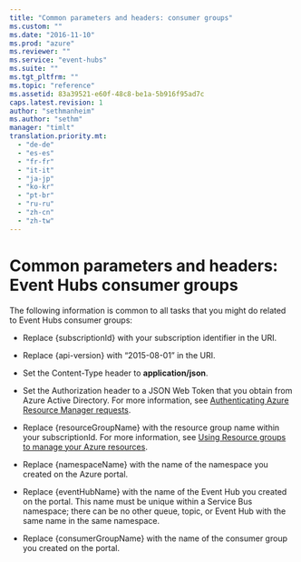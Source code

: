 ```yaml
---
title: "Common parameters and headers: consumer groups"
ms.custom: ""
ms.date: "2016-11-10"
ms.prod: "azure"
ms.reviewer: ""
ms.service: "event-hubs"
ms.suite: ""
ms.tgt_pltfrm: ""
ms.topic: "reference"
ms.assetid: 83a39521-e60f-48c8-be1a-5b916f95ad7c
caps.latest.revision: 1
author: "sethmanheim"
ms.author: "sethm"
manager: "timlt"
translation.priority.mt: 
  - "de-de"
  - "es-es"
  - "fr-fr"
  - "it-it"
  - "ja-jp"
  - "ko-kr"
  - "pt-br"
  - "ru-ru"
  - "zh-cn"
  - "zh-tw"
---
```


# Common parameters and headers: Event Hubs consumer groups  

The following information is common to all tasks that you might do related to Event Hubs consumer groups:  
  
-   Replace {subscriptionId} with your subscription identifier in the URI.  
  
-   Replace {api-version} with “2015-08-01” in the URI.  
  
-   Set the Content-Type header to **application/json**.  
  
-   Set the Authorization header to a JSON Web Token that you obtain from Azure Active Directory. For more information, see [Authenticating Azure Resource Manager requests](https://msdn.microsoft.com/library/dn790557.aspx).  
  
-   Replace {resourceGroupName} with the resource group name within your subscriptionId. For more information, see [Using Resource groups to manage your Azure resources](http://azure.microsoft.com/documentation/articles/azure-preview-portal-using-resource-groups/).  
  
-   Replace {namespaceName} with the name of the namespace you created on the Azure portal.  
  
-   Replace {eventHubName} with the name of the Event Hub you created on the portal. This name must be unique within a Service Bus namespace; there can be no other queue, topic, or Event Hub with the same name in the same namespace.  
  
-   Replace {consumerGroupName} with the name of the consumer group you created on the portal.  
